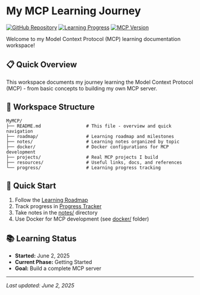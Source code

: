 # My MCP Learning Journey

[![GitHub Repository](https://img.shields.io/badge/GitHub-MCP--Learning--Workspace-blue?style=flat-square&logo=github)](https://github.com/joembolinas/MCP-Learning-Workspace)
[![Learning Progress](https://img.shields.io/badge/Progress-Week%201-green?style=flat-square)](#)
[![MCP Version](https://img.shields.io/badge/MCP-Latest-orange?style=flat-square)](#)

Welcome to my Model Context Protocol (MCP) learning documentation workspace!

## 📋 Quick Overview
This workspace documents my journey learning the Model Context Protocol (MCP) - from basic concepts to building my own MCP server.

## 📁 Workspace Structure
```
MyMCP/
├── README.md                 # This file - overview and quick navigation
├── roadmap/                  # Learning roadmap and milestones
├── notes/                    # Learning notes organized by topic
├── docker/                   # Docker configurations for MCP development
├── projects/                 # Real MCP projects I build
├── resources/                # Useful links, docs, and references
└── progress/                 # Learning progress tracking
```

## 🚀 Quick Start
1. Follow the [Learning Roadmap](roadmap/learning-roadmap.md)
2. Track progress in [Progress Tracker](progress/progress-tracker.md)
3. Take notes in the [notes/](notes/) directory
4. Use Docker for MCP development (see [docker/](docker/) folder)

## 📚 Learning Status
- **Started:** June 2, 2025
- **Current Phase:** Getting Started
- **Goal:** Build a complete MCP server

---
*Last updated: June 2, 2025*
